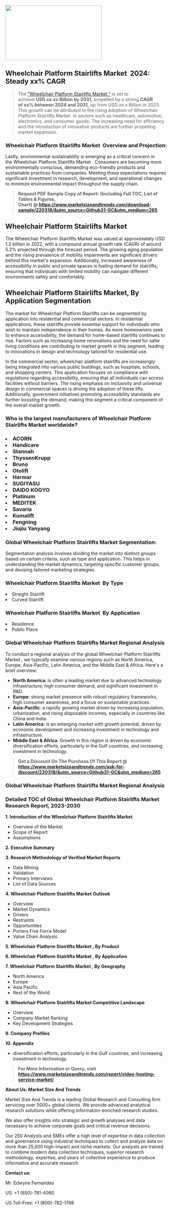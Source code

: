 <p><img class="alignnone size-medium wp-image-20088" src="https://ffe5etoiles.com/wp-content/uploads/2024/12/MST1-300x171.png" alt="" width="300" height="171" /></p><h2 id="ember46" class="ember-view reader-text-block__heading-2">Wheelchair Platform Stairlifts Market &nbsp;2024: Steady&nbsp;xx% CAGR</h2><blockquote id="ember47" class="ember-view reader-text-block__blockquote">The&nbsp;<a class="app-aware-link " href="https://www.marketsizeandtrends.com/download-sample/220318/&utm_source=Github31-GC&utm_medium=265" target="_blank" data-test-app-aware-link="">"Wheelchair Platform Stairlifts Market "</a>&nbsp;is set to achieve&nbsp;<strong>USD&nbsp;xx.xx&nbsp;Billion by 2031,</strong>&nbsp;propelled by a strong&nbsp;<strong>CAGR of&nbsp;xx% between 2024 and 2031,</strong>&nbsp;up from USD xx.x Billion in 2023. This growth can be attributed to the rising adoption of&nbsp;Wheelchair Platform Stairlifts Market &nbsp;in sectors such as healthcare, automotive, electronics, and consumer goods. The increasing need for efficiency and the introduction of innovative products are further propelling market expansion.</blockquote><h3 id="ember48" class="ember-view reader-text-block__heading-3">Wheelchair Platform Stairlifts Market &nbsp;Overview and Projection:</h3><p id="ember49" class="ember-view reader-text-block__paragraph">Lastly, environmental sustainability is emerging as a critical concern in the&nbsp;Wheelchair Platform Stairlifts Market . Consumers are becoming more environmentally conscious, demanding eco-friendly products and sustainable practices from companies. Meeting these expectations requires significant investment in research, development, and operational changes to minimize environmental impact throughout the supply chain.</p><blockquote id="ember50" class="ember-view reader-text-block__blockquote"><strong>Request PDF Sample Copy of Report: (Including Full TOC, List of Tables &amp; Figures, Chart)&nbsp;@&nbsp;<strong><a href="https://www.marketsizeandtrends.com/download-sample/220318/&utm_source=Github31-GC&utm_medium=265" target="_blank">https://www.marketsizeandtrends.com/download-sample/220318/&utm_source=Github31-GC&utm_medium=265</a></strong></strong></blockquote><h3 class=""><h2>Wheelchair Platform Stairlifts Market</h2><p>The Wheelchair Platform Stairlifts Market was valued at approximately USD 1.2 billion in 2022, with a compound annual growth rate (CAGR) of around 5.2% projected through the forecast period. The growing aging population and the rising prevalence of mobility impairments are significant drivers behind this market's expansion. Additionally, increased awareness of accessibility in public and private spaces is fueling demand for stairlifts, ensuring that individuals with limited mobility can navigate different environments safely and comfortably.</p><h2>Wheelchair Platform Stairlifts Market, By Application Segmentation</h2><p>The market for Wheelchair Platform Stairlifts can be segmented by application into residential and commercial sectors. In residential applications, these stairlifts provide essential support for individuals who wish to maintain independence in their homes. As more homeowners seek to enhance accessibility, the demand for home-based stairlifts continues to rise. Factors such as increasing home renovations and the need for safer living conditions are contributing to market growth in this segment, leading to innovations in design and technology tailored for residential use.</p><p>In the commercial sector, wheelchair platform stairlifts are increasingly being integrated into various public buildings, such as hospitals, schools, and shopping centers. This application focuses on compliance with regulations regarding accessibility, ensuring that all individuals can access facilities without barriers. The rising emphasis on inclusivity and universal design in commercial spaces is driving the adoption of these lifts. Additionally, government initiatives promoting accessibility standards are further boosting the demand, making this segment a critical component of the overall market growth.</p></h3><h3 id="" class="">Who is the largest manufacturers of&nbsp;Wheelchair Platform Stairlifts Market worldwide?</h3><h3 class=""></Li><Li>ACORN</Li><Li> Handicare</Li><Li> Stannah</Li><Li> ThyssenKrupp</Li><Li> Bruno</Li><Li> Otolift</Li><Li> Harmar</Li><Li> SUGIYASU</Li><Li> DAIDO KOGYO</Li><Li> Platinum</Li><Li> MEDITEK</Li><Li> Savaria</Li><Li> Kumalift</Li><Li> Fengning</Li><Li> Jiujiu Yanyang</h3><h3 id="ember53" class="ember-view reader-text-block__heading-3">Global&nbsp;Wheelchair Platform Stairlifts Market Segmentation:</h3><p id="ember54" class="ember-view reader-text-block__paragraph">Segmentation analysis involves dividing the market into distinct groups based on certain criteria, such as type and application. This helps in understanding the market dynamics, targeting specific customer groups, and devising tailored marketing strategies.</p><h3 id="" class="">Wheelchair Platform Stairlifts Market &nbsp;By Type</h3><p></Li><Li>Straight Stairlift</Li><Li> Curved Stairlift</p><h3 id="" class="">Wheelchair Platform Stairlifts Market &nbsp;By Application</h3><p class=""></Li><Li>Residence</Li><Li> Public Place</p><h3 id="ember62" class="ember-view reader-text-block__heading-3">Global Wheelchair Platform Stairlifts Market Regional Analysis</h3><p id="ember63" class="ember-view reader-text-block__paragraph">To conduct a regional analysis of the global Wheelchair Platform Stairlifts Market , we typically examine various regions such as North America, Europe, Asia-Pacific, Latin America, and the Middle East &amp; Africa. Here's a brief overview:</p><ul><li><strong>North America</strong>: is often a leading market due to advanced technology infrastructure, high consumer demand, and significant investment in R&amp;D.</li><li><strong>Europe</strong>: strong market presence with robust regulatory frameworks, high consumer awareness, and a focus on sustainable practices.</li><li><strong>Asia-Pacific</strong>: a rapidly growing market driven by increasing population, urbanization, and rising disposable incomes, especially in countries like China and India.</li><li><strong>Latin America</strong>: is an emerging market with growth potential, driven by economic development and increasing investment in technology and infrastructure.</li><li><strong>Middle East &amp; Africa</strong>: Growth in this region is driven by economic diversification efforts, particularly in the Gulf countries, and increasing investment in technology.</li></ul><blockquote id="ember61" class="ember-view reader-text-block__blockquote"><strong>Get a Discount On The Purchase Of This Report @ <strong><a href="https://html-cleaner.com/" target="">https://www.marketsizeandtrends.com/ask-for-discount/220318/&utm_source=Github31-GC&utm_medium=265</a></strong></strong></blockquote><h3 id="ember62" class="ember-view reader-text-block__heading-3">Global Wheelchair Platform Stairlifts Market Regional Analysis</h3><h3 id="" class="">Detailed TOC of Global Wheelchair Platform Stairlifts Market Research Report, 2023-2030</h3><p id="" class=""><strong>1. Introduction of the Wheelchair Platform Stairlifts Market </strong></p><ul><li>Overview of the Market</li><li>Scope of Report</li><li>Assumptions</li></ul><p id="" class=""><strong>2. Executive Summary</strong></p><p id="" class=""><strong>3. Research Methodology of Verified Market Reports</strong></p><ul><li>Data Mining</li><li>Validation</li><li>Primary Interviews</li><li>List of Data Sources</li></ul><p id="" class=""><strong>4. Wheelchair Platform Stairlifts Market Outlook</strong></p><ul><li>Overview</li><li>Market Dynamics</li><li>Drivers</li><li>Restraints</li><li>Opportunities</li><li>Porters Five Force Model</li><li>Value Chain Analysis</li></ul><p id="" class=""><strong>5. Wheelchair Platform Stairlifts Market , By Product</strong></p><p id="" class=""><strong>6. Wheelchair Platform Stairlifts Market , By Application</strong></p><p id="" class=""><strong>7. Wheelchair Platform Stairlifts Market , By Geography</strong></p><ul><li>North America</li><li>Europe</li><li>Asia Pacific</li><li>Rest of the World</li></ul><p id="" class=""><strong>8. Wheelchair Platform Stairlifts Market Competitive Landscape</strong></p><ul><li>Overview</li><li>Company Market Ranking</li><li>Key Development Strategies</li></ul><p id="" class=""><strong>9. Company Profiles</strong></p><p id="" class=""><strong>10. Appendix</strong></p><ul><li>diversification efforts, particularly in the Gulf countries, and increasing investment in technology.</li></ul><blockquote id="ember65" class="ember-view reader-text-block__blockquote"><strong>For More Information or Query, visit <strong><strong><a href="https://html-cleaner.com/" target="">https://www.marketsizeandtrends.com/report/video-hosting-service-market/</a></strong></strong></strong></blockquote><p id="" class=""><strong>About Us: Market Size And Trends</strong></p><p id="" class="">Market Size And Trends is a leading Global Research and Consulting firm servicing over 5000+ global clients. We provide advanced analytical research solutions while offering information-enriched research studies.</p><p id="" class="">We also offer insights into strategic and growth analyses and data necessary to achieve corporate goals and critical revenue decisions.</p><p id="" class="">Our 250 Analysts and SMEs offer a high level of expertise in data collection and governance using industrial techniques to collect and analyze data on more than 25,000 high-impact and niche markets. Our analysts are trained to combine modern data collection techniques, superior research methodology, expertise, and years of collective experience to produce informative and accurate research.</p><p id="" class=""><strong>Contact us:</strong></p><p id="" class="">Mr. Edwyne Fernandes</p><p id="" class="">US: +1 (650)-781-4080</p><p id="" class="">US Toll-Free: +1 (800)-782-1768</p>
